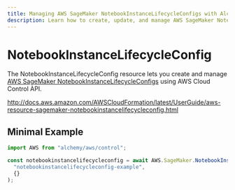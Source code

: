 ```yaml
---
title: Managing AWS SageMaker NotebookInstanceLifecycleConfigs with Alchemy
description: Learn how to create, update, and manage AWS SageMaker NotebookInstanceLifecycleConfigs using Alchemy Cloud Control.
---
```


# NotebookInstanceLifecycleConfig

The NotebookInstanceLifecycleConfig resource lets you create and manage [AWS SageMaker NotebookInstanceLifecycleConfigs](https://docs.aws.amazon.com/sagemaker/latest/userguide/) using AWS Cloud Control API.

http://docs.aws.amazon.com/AWSCloudFormation/latest/UserGuide/aws-resource-sagemaker-notebookinstancelifecycleconfig.html

## Minimal Example

```ts
import AWS from "alchemy/aws/control";

const notebookinstancelifecycleconfig = await AWS.SageMaker.NotebookInstanceLifecycleConfig(
  "notebookinstancelifecycleconfig-example",
  {}
);
```


